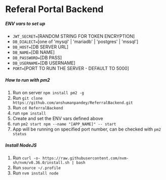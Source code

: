 # Referal Portal Backend

##### ENV vars to set up


- `JWT_SECRET=`[RANDOM STRING FOR TOKEN ENCRYPTION]
- `DB_DIALECT=`[one of 'mysql' | 'mariadb' | 'postgres' | 'mssql']
- `DB_HOST=`[DB SERVER URL]
- `DB_NAME=`[DB NAME]
- `DB_PASSWORD=`[DB PASS]
- `DB_USERNAME=`[DB USERNAME]
- `PORT=`[PORT TO RUN THE SERVER - DEFAULT TO 5000]

##### How to run with pm2
1. Run on server `npm install pm2 -g`
2. Run `git clone https://github.com/anshumanpandey/ReferralBackend.git`
3. Run `cd ReferralBackend`
4. run `npm install`
5. Create and set the ENV vars defined above
6. run `pm2 start npm --name "[APP_NAME]" -- start` 
7. App will be running on specified port number, can be checked with `pm2 status`
 
##### Install NodeJS 

1. Run `curl -o- https://raw.githubusercontent.com/nvm-sh/nvm/v0.36.0/install.sh | bash`
2. Run `source ~/.profile`
3. Run `nvm install node`